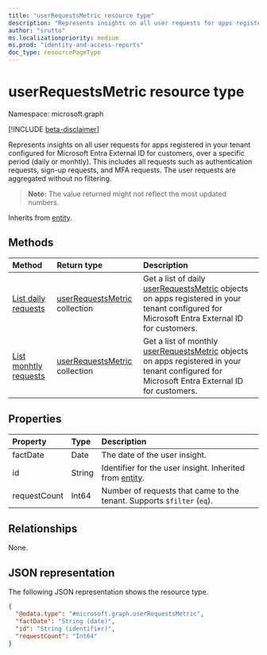 ```yaml
---
title: "userRequestsMetric resource type"
description: "Represents insights on all user requests for apps registered in your tenant configured for Microsoft Entra External ID for customers, over a specific period (daily or monhtly)."
author: "srutto"
ms.localizationpriority: medium
ms.prod: "identity-and-access-reports"
doc_type: resourcePageType
---
```


# userRequestsMetric resource type

Namespace: microsoft.graph

[!INCLUDE [beta-disclaimer](../../includes/beta-disclaimer.md)]

Represents insights on all user requests for apps registered in your tenant configured for Microsoft Entra External ID for customers, over a specific period (daily or monhtly). This includes all requests such as authentication requests, sign-up requests, and MFA requests. The user requests are aggregated without no filtering. 

>**Note:** The value returned might not reflect the most updated numbers.

Inherits from [entity](../resources/entity.md).

## Methods
|Method|Return type|Description|
|:---|:---|:---|
|[List daily requests](../api/dailyuserinsightmetricsroot-list-requests.md)| [userRequestsMetric](../resources/userrequestsmetric.md) collection|Get a list of daily [userRequestsMetric](../resources/userrequestsmetric.md) objects on apps registered in your tenant configured for Microsoft Entra External ID for customers.|
|[List monhtly requests](../api/monthlyuserinsightmetricsroot-list-requests.md)| [userRequestsMetric](../resources/userrequestsmetric.md) collection|Get a list of monthly [userRequestsMetric](../resources/userrequestsmetric.md) objects on apps registered in your tenant configured for Microsoft Entra External ID for customers.|

## Properties
|Property|Type|Description|
|:---|:---|:---|
|factDate|Date|The date of the user insight.|
|id|String|Identifier for the user insight. Inherited from [entity](../resources/entity.md).|
|requestCount|Int64|Number of requests that came to the tenant. Supports `$filter` (`eq`).|

## Relationships
None.

## JSON representation
The following JSON representation shows the resource type.
<!-- {
  "blockType": "resource",
  "keyProperty": "id",
  "@odata.type": "microsoft.graph.userRequestsMetric",
  "openType": false
}
-->
``` json
{
  "@odata.type": "#microsoft.graph.userRequestsMetric",
  "factDate": "String (date)",
  "id": "String (identifier)",
  "requestCount": "Int64"
}
```
